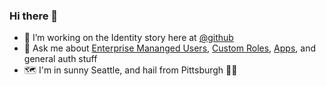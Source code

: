 ### Hi there 👋

- 🔭 I’m working on the Identity story here at [@github](https://github.com/github)
- 💬 Ask me about [Enterprise Mananged Users](https://docs.github.com/en/enterprise-cloud@latest/admin/identity-and-access-management/managing-iam-with-enterprise-managed-users/about-enterprise-managed-users), [Custom Roles](https://docs.github.com/en/enterprise-cloud@latest/organizations/managing-peoples-access-to-your-organization-with-roles/managing-custom-repository-roles-for-an-organization), [Apps](https://docs.github.com/en/developers/apps/getting-started-with-apps/about-apps), and general auth stuff
- 🗺 I'm in sunny Seattle, and hail from Pittsburgh 🖤💛
